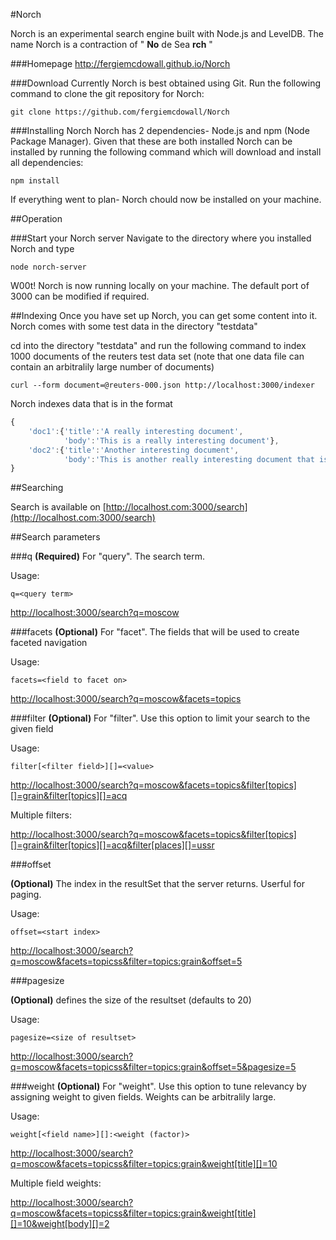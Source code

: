 #Norch

Norch is an experimental search engine built with Node.js and LevelDB. The name Norch is a contraction of " **No** de Sea **rch** "

###Homepage
http://fergiemcdowall.github.io/Norch 

###Download
Currently Norch is best obtained using Git. Run the following command to clone the git repository for Norch:

    git clone https://github.com/fergiemcdowall/Norch
    
###Installing Norch
Norch has 2 dependencies- Node.js and npm (Node Package Manager). Given that these are both installed Norch can be installed by running the following command which will download and install all dependencies:

    npm install

If everything went to plan- Norch chould now be installed on your machine.
    

##Operation

###Start your Norch server
Navigate to the directory where you installed Norch and type

    node norch-server

W00t! Norch is now running locally on your machine. The default port of 3000 can be modified if required.

##Indexing
Once you have set up Norch, you can get some content into it. Norch comes with some test data in the directory "testdata"

cd into the directory "testdata" and run the following command to index 1000 documents of the reuters test data set (note that one data file can contain an arbitralily large number of documents)

    curl --form document=@reuters-000.json http://localhost:3000/indexer

Norch indexes data that is in the format

```javascript
{
    'doc1':{'title':'A really interesting document',
            'body':'This is a really interesting document'},
    'doc2':{'title':'Another interesting document',
            'body':'This is another really interesting document that is a bit different'}
}
```

##Searching

Search is available on [http://localhost.com:3000/search](http://localhost.com:3000/search)

##Search parameters

###q
**(Required)** For "query". The search term.

Usage:

    q=<query term>

[http://localhost:3000/search?q=moscow](http://localhost:3000/search?q=moscow)


###facets
**(Optional)** For "facet". The fields that will be used to create faceted navigation

Usage:

    facets=<field to facet on>

[http://localhost:3000/search?q=moscow&facets=topics](http://localhost:3000/search?q=moscow&facets=topics)

###filter
**(Optional)** For "filter". Use this option to limit your search to the given field

Usage:

    filter[<filter field>][]=<value>

[http://localhost:3000/search?q=moscow&facets=topics&filter[topics][]=grain&filter[topics][]=acq](http://localhost:3000/search?q=moscow&facets=topics&filter[topics][]=grain)

Multiple filters:

[http://localhost:3000/search?q=moscow&facets=topics&filter[topics][]=grain&filter[topics][]=acq&filter[places][]=ussr](http://localhost:3000/search?q=moscow&facets=topics&filter[topics][]=grain&filter[topics][]=acq&filter[places][]=ussr)


###offset

**(Optional)** The index in the resultSet that the server
  returns. Userful for paging.

Usage:

    offset=<start index>

[http://localhost:3000/search?q=moscow&facets=topicss&filter=topics:grain&offset=5](http://localhost:3000/search?q=moscow&facets=topicss&filter=topics:grain&offset=5)

###pagesize

**(Optional)** defines the size of the resultset (defaults to 20)

Usage:

    pagesize=<size of resultset>

[http://localhost:3000/search?q=moscow&facets=topicss&filter=topics:grain&offset=5&pagesize=5](http://localhost:3000/search?q=moscow&facets=topicss&filter=topics:grain&offset=5&pagesize=5)

###weight
**(Optional)** For "weight". Use this option to tune relevancy by assigning weight to given fields. Weights can be arbitralily large.

Usage:

    weight[<field name>][]:<weight (factor)>

[http://localhost:3000/search?q=moscow&facets=topicss&filter=topics:grain&weight[title][]=10](http://localhost:3000/search?q=moscow&facets=topicss&filter=topics:grain&weight[title][]=10)

Multiple field weights:

[http://localhost:3000/search?q=moscow&facets=topicss&filter=topics:grain&weight[title][]=10&weight[body][]=2](http://localhost:3000/search?q=moscow&facets=topicss&filter=topics:grain&weight[title][]=10&weight[body][]=2)



